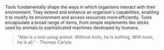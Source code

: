 

Tools fundamentally shape the ways in which organisms interact with their environment. They extend and enhance an organism's capabilities, enabling it to modify its environment and access resources more efficiently. Tools encapsulate a broad range of items, from simple implements like sticks used by animals to sophisticated machines developed by humans.

> "Man is a tool-using animal. Without tools, he is nothing. With tools, he is all." - Thomas Carlyle

